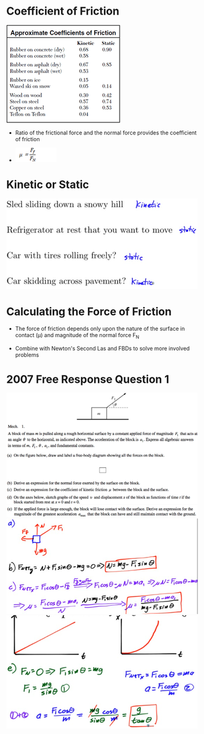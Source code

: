 Coefficient of Friction
=======================

  <img src="./media/image51.png" alt="Approximate Coefficients of Friction Rubber on concrete (dry) Rubber on concrete (wet) Rubber on asphalt (dry) Rubber on asphalt (wet) Rubber on ice Waxed ski on snow Wood on wood Steel on steel Copper on steel Tenon on Teflon Kinetic o.6S 038 0.67 053 0.15 030 057 036 0.04 Static 0.90 o. 85 0.14 0.74 053 "/>

-   Ratio of the frictional force and the normal force provides the coefficient of friction

-   <img src="./media/image52.png" alt="C:\25225E85\B09A51C6-0574-4A0C-A2C1-496768C10C63_files\image052.png"/>

Kinetic or Static
=================

  <img src="./media/image53.png" alt="Sled sliding down a snowy hill Refrigerator at rest that you want to move Car with tires rolling freely? 5-b4tc Car skidding across pavement? "/>

Calculating the Force of Friction
=================================

-   The force of friction depends only upon the nature of the surface in contact (μ) and magnitude of the normal force F<sub>N</sub>

-   Combine with Newton's Second Las and FBDs to solve more involved problems

2007 Free Response Question 1
=============================

  <img src="./media/image54.png" alt="Mech. 1. A block of mass m is pulled along a rough horizontal surface by a constant applied force of magnitude Fl that acts at an angle 9 to the horizontal, as indicated above. The acceleration of the block is al . Express all algebraic answers in terms of m, Fl , 9 , al , and fundamental constants. (a) On the figure below, draw and label a free-body diagram showing all the forces on the block. (b) Derive an expression for the normal force exerted by the surface on the block. (c) Derive an expression for the coefficient of kinetic friction g between the block and the surface. (d) On the axes below, sketch graphs of the speed v and displacement x of the block as functions of time t if the block started from rest at x = 0 and t = 0. "/>

  <img src="./media/image55.png" alt="(e) If the applied force is large enough, the block will lose contact with the surface. Derive an expression for the magnitude of the greatest acceleration amax that the block can have and still maintain contact with the ground. "/>

  <img src="./media/image56.png" alt="Fur, z fisiMô-*3 șOȘ F, 9 c) Fot-rx: "/>

  <img src="./media/image57.png" alt="fcos a = Fcose é) Hg cose _L Sìve "/>